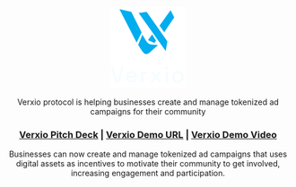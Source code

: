 <div align="center">

[![logo](https://github.com/onyekachi11/Verxio-ICP-Zero-To-dApp/blob/main/src/assets/Logo.svg)](https://verxio-bnb.vercel.app/)

Verxio protocol is helping businesses create and manage tokenized ad campaigns for their community
<h3>
  
[Verxio Pitch Deck](https://github.com/Axio-Lab/hublab/) | [Verxio Demo URL](https://www.verxio.xyz/) | [Verxio Demo Video](https://youtu.be/QPe1FQqIbc4?si=CgaAWCkiF6762s1I)

</h3>

Businesses can now create and manage tokenized ad campaigns that uses digital assets as incentives to motivate their community to get involved, increasing engagement and participation.

</div>
